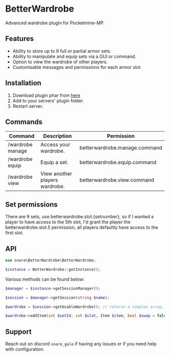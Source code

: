 # BetterWardrobe

Advanced wardrobe plugin for Pocketmine-MP.

## Features
 - Ability to store up to 9 full or partial armor sets.
 - Ability to manipulate and equip sets via a GUI or command.
 - Option to view the wardrobe of other players.
 - Customisable messages and permissions for each armor slot.

## Installation
 1. Download plugin phar from [here](https://poggit.pmmp.io/ci/snarerectify/BetterWardrobe/~)
 2. Add to your servers' plugin folder.
 3. Restart server.

## Commands
| Command         | Description                   | Permission                   |
|-----------------|-------------------------------|------------------------------|
|/wardrobe manage | Access your wardrobe.         | betterwardrobe.manage.command|
|/wardrobe equip  | Equip a set.                  | betterwardrobe.equip.command |
|/wardrobe view   | View another players wardrobe.| betterwardrobe.view.command  |

## Set permissions
There are 9 sets, use betterwardrobe.slot.{setnumber}, so if I wanted a player to have access to the 5th slot, I'd 
grant the player the betterwardrobe.slot.5 permission, all players defaultly have access to the first slot.

## API
```php
use snare\BetterWardrobe\BetterWardrobe;

$instance = BetterWardrobe::getInstance();
```

Various methods can be found below:
```php
$manager = $instance->getSessionManager();

$session = $manager->getSession(string $name);

$wardrobe = $session->getUsableWardrobe(); // returns a complex array, see code for details.

$wardrobe->addItem(int $setId, int $slot, Item $item, bool $swap = false); // again, confusing function, check session class.
```

## Support
Reach out on discord `snare_gale` if having any issues or if you need help with configuration.
